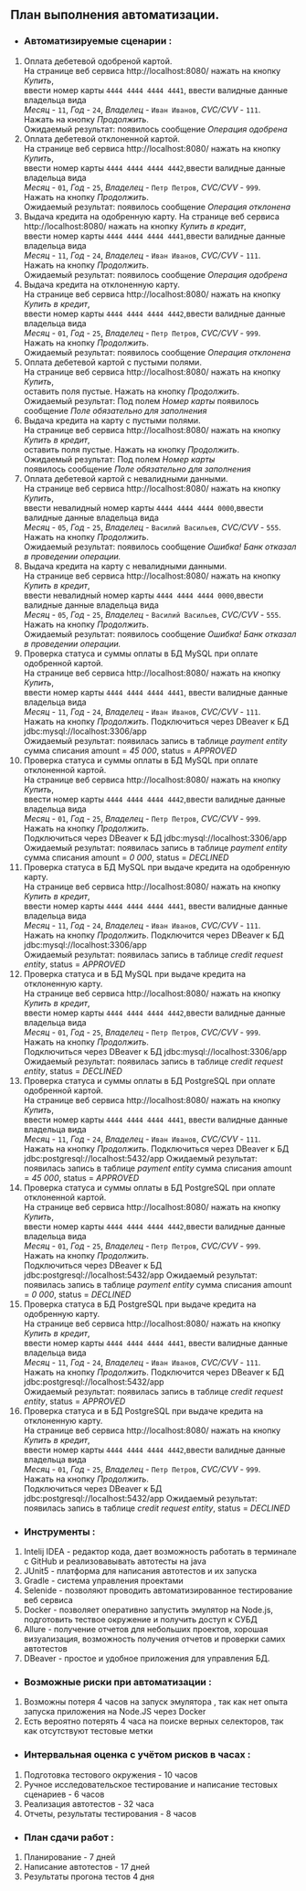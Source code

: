 ## План выполнения автоматизации.

* ### Автоматизируемые сценарии :


1. Оплата дебетевой одобреной картой.  
   На странице веб сервиса http://localhost:8080/ нажать на кнопку _Купить_,  
   ввести номер карты `4444 4444 4444 4441`, ввести валидные данные владельца вида   
   _Месяц_ - `11`, _Год_ - `24`, _Владелец_ - `Иван Иванов`, _CVC/CVV_ - `111`.  
   Нажать на кнопку _Продолжить_.  
   Ожидаемый результат: появилось сообщение _Операция одобрена_
2. Оплата дебетевой отклоненной картой.  
   На странице веб сервиса http://localhost:8080/ нажать на кнопку _Купить_,  
   ввести номер карты `4444 4444 4444 4442`,ввести валидные данные владельца вида  
   _Месяц_ - `01`, _Год_ - `25`, _Владелец_ - `Петр Петров`, _CVC/CVV_ - `999`.  
   Нажать на кнопку _Продолжить_.  
   Ожидаемый результат: появилось сообщение _Операция отклонена_
3. Выдача кредита на одобренную карту.
   На странице веб сервиса http://localhost:8080/ нажать на кнопку _Купить в кредит_,     
   ввести номер карты `4444 4444 4444 4441`,ввести валидные данные владельца вида   
   _Месяц_ - `11`, _Год_ - `24`, _Владелец_ - `Иван Иванов`, _CVC/CVV_ - `111`.  
   Нажать на кнопку _Продолжить_.  
   Ожидаемый результат: появилось сообщение _Операция одобрена_
4. Выдача кредита на отклоненную карту.  
   На странице веб сервиса http://localhost:8080/ нажать на кнопку _Купить в кредит_,  
   ввести номер карты `4444 4444 4444 4442`,ввести валидные данные владельца вида   
   _Месяц_ - `01`, _Год_ - `25`, _Владелец_ - `Петр Петров`, _CVC/CVV_ - `999`.   
   Нажать на кнопку _Продолжить_.  
   Ожидаемый результат: появилось сообщение _Операция отклонена_
5. Оплата дебетевой картой с пустыми полями.  
   На странице веб сервиса http://localhost:8080/ нажать на кнопку _Купить_,  
   оставить  поля пустые. Нажать на кнопку _Продолжить_.  
   Ожидаемый результат: Под полем _Номер карты_
   появилось сообщение _Поле обязательно для заполнения_
6. Выдача кредита на карту с пустыми полями.  
   На странице веб сервиса http://localhost:8080/ нажать на кнопку _Купить в кредит_,  
   оставить  поля пустые. Нажать на кнопку _Продолжить_.  
   Ожидаемый результат: Под полем _Номер карты_    
   появилось сообщение _Поле обязательно для заполнения_
7. Оплата дебетевой картой с невалидными данными.  
   На странице веб сервиса http://localhost:8080/ нажать на кнопку _Купить_,  
   ввести невалидный номер карты `4444 4444 4444 0000`,ввести валидные данные владельца вида   
   _Месяц_ - `05`, _Год_ - `25`, _Владелец_ - `Василий Васильев`, _CVC/CVV_ - `555`. Нажать на кнопку _Продолжить_.  
   Ожидаемый результат: появилось сообщение _Ошибка! Банк отказал в проведении операции._
8. Выдача кредита на карту с невалидными данными.  
   На странице веб сервиса http://localhost:8080/ нажать на кнопку _Купить в кредит_,  
   ввести невалидный номер карты `4444 4444 4444 0000`,ввести валидные данные владельца вида   
   _Месяц_ - `05`, _Год_ - `25`, _Владелец_ - `Василий Васильев`, _CVC/CVV_ - `555`. Нажать на кнопку _Продолжить_.  
   Ожидаемый результат: появилось сообщение _Ошибка! Банк отказал в проведении операции._
9. Проверка статуса и суммы оплаты в БД MySQL при оплате одобренной картой.  
   На странице веб сервиса http://localhost:8080/ нажать на кнопку _Купить_,  
   ввести номер карты `4444 4444 4444 4441`, ввести валидные данные владельца вида   
   _Месяц_ - `11`, _Год_ - `24`, _Владелец_ - `Иван Иванов`, _CVC/CVV_ - `111`.  
   Нажать на кнопку _Продолжить_.
   Подключиться через DBeaver к БД jdbc:mysql://localhost:3306/app  
   Ожидаемый результат: появилась запись в таблице _payment entity_
   сумма списания amount = _45 000_, status = _APPROVED_
10. Проверка статуса и суммы оплаты в БД MySQL при оплате отклоненной картой.  
    На странице веб сервиса http://localhost:8080/ нажать на кнопку _Купить_,  
    ввести номер карты `4444 4444 4444 4442`,ввести валидные данные владельца вида  
    _Месяц_ - `01`, _Год_ - `25`, _Владелец_ - `Петр Петров`, _CVC/CVV_ - `999`.  
    Нажать на кнопку _Продолжить_.  
    Подключиться через DBeaver к БД jdbc:mysql://localhost:3306/app  
    Ожидаемый результат: появилась запись в таблице _payment entity_
    сумма списания amount = _0 000_, status = _DECLINED_
11. Проверка статуса в БД MySQL при выдаче кредита на одобренную карту.  
    На странице веб сервиса http://localhost:8080/ нажать на кнопку _Купить в кредит_,  
    ввести номер карты `4444 4444 4444 4441`, ввести валидные данные владельца вида   
    _Месяц_ - `11`, _Год_ - `24`, _Владелец_ - `Иван Иванов`, _CVC/CVV_ - `111`.  
    Нажать на кнопку _Продолжить_.
    Подключится через DBeaver к БД jdbc:mysql://localhost:3306/app  
    Ожидаемый результат: появилась запись в таблице _credit request entity_, status = _APPROVED_
12. Проверка статуса и в БД MySQL при выдаче кредита на отклоненную карту.  
    На странице веб сервиса http://localhost:8080/ нажать на кнопку _Купить в кредит_,  
    ввести номер карты `4444 4444 4444 4442`,ввести валидные данные владельца вида  
    _Месяц_ - `01`, _Год_ - `25`, _Владелец_ - `Петр Петров`, _CVC/CVV_ - `999`.  
    Нажать на кнопку _Продолжить_.  
    Подключиться через DBeaver к БД jdbc:mysql://localhost:3306/app
    Ожидаемый результат: появилась запись в таблице _credit request entity_, status = _DECLINED_
13. Проверка статуса и суммы оплаты в БД PostgreSQL при оплате одобренной картой.  
    На странице веб сервиса http://localhost:8080/ нажать на кнопку _Купить_,  
    ввести номер карты `4444 4444 4444 4441`, ввести валидные данные владельца вида   
    _Месяц_ - `11`, _Год_ - `24`, _Владелец_ - `Иван Иванов`, _CVC/CVV_ - `111`.  
    Нажать на кнопку _Продолжить_.
    Подключиться через DBeaver к БД jdbc:postgresql://localhost:5432/app
    Ожидаемый результат: появилась запись в таблице _payment entity_
    сумма списания amount = _45 000_, status = _APPROVED_
14. Проверка статуса и суммы оплаты в БД PostgreSQL при оплате отклоненной картой.  
    На странице веб сервиса http://localhost:8080/ нажать на кнопку _Купить_,  
    ввести номер карты `4444 4444 4444 4442`,ввести валидные данные владельца вида  
    _Месяц_ - `01`, _Год_ - `25`, _Владелец_ - `Петр Петров`, _CVC/CVV_ - `999`.  
    Нажать на кнопку _Продолжить_.  
    Подключиться через DBeaver к БД jdbc:postgresql://localhost:5432/app
    Ожидаемый результат: появилась запись в таблице _payment entity_
    сумма списания amount = _0 000_, status = _DECLINED_
15. Проверка статуса в БД PostgreSQL при выдаче кредита на одобренную карту.  
    На странице веб сервиса http://localhost:8080/ нажать на кнопку _Купить в кредит_,  
    ввести номер карты `4444 4444 4444 4441`, ввести валидные данные владельца вида   
    _Месяц_ - `11`, _Год_ - `24`, _Владелец_ - `Иван Иванов`, _CVC/CVV_ - `111`.  
    Нажать на кнопку _Продолжить_.
    Подключится через DBeaver к БД jdbc:postgresql://localhost:5432/app  
    Ожидаемый результат: появилась запись в таблице _credit request entity_, status = _APPROVED_
16. Проверка статуса и в БД PostgreSQL при выдаче кредита на отклоненную карту.  
    На странице веб сервиса http://localhost:8080/ нажать на кнопку _Купить в кредит_,  
    ввести номер карты `4444 4444 4444 4442`,ввести валидные данные владельца вида  
    _Месяц_ - `01`, _Год_ - `25`, _Владелец_ - `Петр Петров`, _CVC/CVV_ - `999`.  
    Нажать на кнопку _Продолжить_.  
    Подключиться через DBeaver к БД jdbc:postgresql://localhost:5432/app
    Ожидаемый результат: появилась запись в таблице _credit request entity_, status = _DECLINED_

* ### Инструменты :

1. Intelij IDEA - редактор кода, дает возможность работать в терминале с  GitHub и реализовавывать автотесты на java
2. JUnit5 - платформа для написания автотестов и их запуска
3. Gradle - система управления проектами
4. Selenide - позволяют проводить автоматизированное тестирование веб сервиса
5. Docker - позволяет оперативно запустить эмулятор на Node.js,
   подготовить тествое окружение и получить доступ к СУБД
6. Allure - получение отчетов для небольших проектов, хорошая визуализация, возможность получения отчетов
   и проверки самих автотестов
7. DBeaver - простое и удобное приложения для управления БД.

* ### Возможные риски при автоматизации :

1. Возможны потеря 4 часов на запуск эмулятора , так как нет опыта запуска приложения на Node.JS через Docker
2. Есть вероятно потерять 4 часа на поиске верных селекторов, так как отсутствуют тестовые метки

* ### Интервальная оценка с учётом рисков в часах :

1. Подготовка тестового окружения - 10 часов
2. Ручное исследовательское тестирование и написание тестовых сценариев - 6 часов
3. Реализация автотестов - 32 часа
4. Отчеты, результаты тестирования - 8 часов

* ### План сдачи работ :

1. Планирование - 7 дней
2. Написание автотестов - 17 дней
3. Результаты прогона тестов 4 дня
  